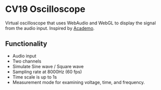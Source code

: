 # CV19 Oscilloscope
Virtual oscilloscope that uses WebAudio and WebGL to display the signal from the audio input.
Inspired by [Academo](https://academo.org/demos/virtual-oscilloscope/).

## Functionality
- Audio input
- Two channels
- Simulate Sine wave / Square wave
- Sampling rate at 8000Hz (60 fps)
- Time scale is up to 1s
- Measurement mode for examining voltage, time, and frequency.